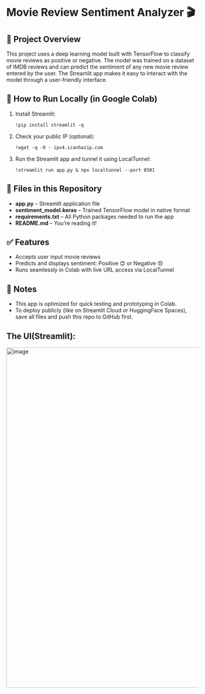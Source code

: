 
<h1>Movie Review Sentiment Analyzer 🎬</h1>

<h2>📌 Project Overview</h2>
<p>
This project uses a deep learning model built with TensorFlow to classify movie reviews as positive or negative. 
The model was trained on a dataset of IMDB reviews and can predict the sentiment of any new movie review entered by the user.
The Streamlit app makes it easy to interact with the model through a user-friendly interface.
</p>

<h2>🚀 How to Run Locally (in Google Colab)</h2>
<ol>
  <li>Install Streamlit:</li>
  <pre><code>!pip install streamlit -q</code></pre>

  <li>Check your public IP (optional):</li>
  <pre><code>!wget -q -O - ipv4.icanhazip.com</code></pre>

  <li>Run the Streamlit app and tunnel it using LocalTunnel:</li>
  <pre><code>!streamlit run app.py &amp; npx localtunnel --port 8501</code></pre>
</ol>

<h2>📁 Files in this Repository</h2>
<ul>
  <li><strong>app.py</strong> – Streamlit application file</li>
  <li><strong>sentiment_model.keras</strong> – Trained TensorFlow model in native format</li>
  <li><strong>requirements.txt</strong> – All Python packages needed to run the app</li>
  <li><strong>README.md</strong> – You’re reading it!</li>
</ul>

<h2>✅ Features</h2>
<ul>
  <li>Accepts user input movie reviews</li>
  <li>Predicts and displays sentiment: Positive 😊 or Negative 😞</li>
  <li>Runs seamlessly in Colab with live URL access via LocalTunnel</li>
</ul>

<h2>📌 Notes</h2>
<ul>
  <li>This app is optimized for quick testing and prototyping in Colab.</li>
  <li>To deploy publicly (like on Streamlit Cloud or HuggingFace Spaces), save all files and push this repo to GitHub first.</li>
</ul>

<h2>The UI(Streamlit):</h2>

<img width="944" height="890" alt="image" src="https://github.com/user-attachments/assets/ce95ae02-bb48-4bb3-8c0c-d013593ca22d" />
